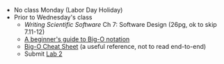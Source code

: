 - No class Monday (Labor Day Holiday)
- Prior to Wednesday's class
   + _Writing Scientific Software_ Ch 7: Software Design (26pg, ok to skip 7.11-12)
   + [A beginner's guide to Big-O notation](https://rob-bell.net/2009/06/a-beginners-guide-to-big-o-notation/)
   + [Big-O Cheat Sheet](http://bigocheatsheet.com/)  (a useful reference, not to read end-to-end)
   + Submit [Lab 2](labs/lab2/)
